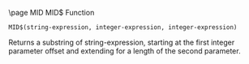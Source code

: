 \page MID MID$ Function
```basic
MID$(string-expression, integer-expression, integer-expression)
```
Returns a substring of string-expression, starting at the first integer parameter offset and extending for a length of the second parameter.

